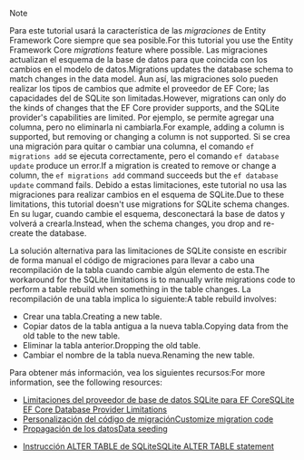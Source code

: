 
> [!NOTE]
> <span data-ttu-id="26c1e-101">Para este tutorial usará la característica de las *migraciones* de Entity Framework Core siempre que sea posible.</span><span class="sxs-lookup"><span data-stu-id="26c1e-101">For this tutorial you use the Entity Framework Core *migrations* feature where possible.</span></span> <span data-ttu-id="26c1e-102">Las migraciones actualizan el esquema de la base de datos para que coincida con los cambios en el modelo de datos.</span><span class="sxs-lookup"><span data-stu-id="26c1e-102">Migrations updates the database schema to match changes in the data model.</span></span> <span data-ttu-id="26c1e-103">Aun así, las migraciones solo pueden realizar los tipos de cambios que admite el proveedor de EF Core; las capacidades del de SQLite son limitadas.</span><span class="sxs-lookup"><span data-stu-id="26c1e-103">However, migrations can only do the kinds of changes that the EF Core provider supports, and the SQLite provider's capabilities are limited.</span></span> <span data-ttu-id="26c1e-104">Por ejemplo, se permite agregar una columna, pero no eliminarla ni cambiarla.</span><span class="sxs-lookup"><span data-stu-id="26c1e-104">For example, adding a column is supported, but removing or changing a column is not supported.</span></span> <span data-ttu-id="26c1e-105">Si se crea una migración para quitar o cambiar una columna, el comando `ef migrations add` se ejecuta correctamente, pero el comando `ef database update` produce un error.</span><span class="sxs-lookup"><span data-stu-id="26c1e-105">If a migration is created to remove or change a column, the `ef migrations add` command succeeds but the `ef database update` command fails.</span></span> <span data-ttu-id="26c1e-106">Debido a estas limitaciones, este tutorial no usa las migraciones para realizar cambios en el esquema de SQLite.</span><span class="sxs-lookup"><span data-stu-id="26c1e-106">Due to these limitations, this tutorial doesn't use migrations for SQLite schema changes.</span></span> <span data-ttu-id="26c1e-107">En su lugar, cuando cambie el esquema, desconectará la base de datos y volverá a crearla.</span><span class="sxs-lookup"><span data-stu-id="26c1e-107">Instead, when the schema changes, you drop and re-create the database.</span></span>
>
><span data-ttu-id="26c1e-108">La solución alternativa para las limitaciones de SQLite consiste en escribir de forma manual el código de migraciones para llevar a cabo una recompilación de la tabla cuando cambie algún elemento de esta.</span><span class="sxs-lookup"><span data-stu-id="26c1e-108">The workaround for the SQLite limitations is to manually write migrations code to perform a table rebuild when something in the table changes.</span></span> <span data-ttu-id="26c1e-109">La recompilación de una tabla implica lo siguiente:</span><span class="sxs-lookup"><span data-stu-id="26c1e-109">A table rebuild involves:</span></span>
>
>* <span data-ttu-id="26c1e-110">Crear una tabla.</span><span class="sxs-lookup"><span data-stu-id="26c1e-110">Creating a new table.</span></span>
>* <span data-ttu-id="26c1e-111">Copiar datos de la tabla antigua a la nueva tabla.</span><span class="sxs-lookup"><span data-stu-id="26c1e-111">Copying data from the old table to the new table.</span></span>
>* <span data-ttu-id="26c1e-112">Eliminar la tabla anterior.</span><span class="sxs-lookup"><span data-stu-id="26c1e-112">Dropping the old table.</span></span>
>* <span data-ttu-id="26c1e-113">Cambiar el nombre de la tabla nueva.</span><span class="sxs-lookup"><span data-stu-id="26c1e-113">Renaming the new table.</span></span>
>
><span data-ttu-id="26c1e-114">Para obtener más información, vea los siguientes recursos:</span><span class="sxs-lookup"><span data-stu-id="26c1e-114">For more information, see the following resources:</span></span>
>
> * [<span data-ttu-id="26c1e-115">Limitaciones del proveedor de base de datos SQLite para EF Core</span><span class="sxs-lookup"><span data-stu-id="26c1e-115">SQLite EF Core Database Provider Limitations</span></span>](/ef/core/providers/sqlite/limitations)
> * [<span data-ttu-id="26c1e-116">Personalización del código de migración</span><span class="sxs-lookup"><span data-stu-id="26c1e-116">Customize migration code</span></span>](/ef/core/managing-schemas/migrations/#customize-migration-code)
> * [<span data-ttu-id="26c1e-117">Propagación de los datos</span><span class="sxs-lookup"><span data-stu-id="26c1e-117">Data seeding</span></span>](/ef/core/modeling/data-seeding)
  * [<span data-ttu-id="26c1e-118">Instrucción ALTER TABLE de SQLite</span><span class="sxs-lookup"><span data-stu-id="26c1e-118">SQLite ALTER TABLE statement</span></span>](https://sqlite.org/lang_altertable.html)